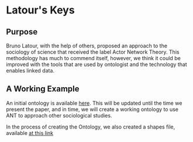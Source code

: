 # Latour's Keys

## Purpose

Bruno Latour, with the help of others, proposed an approach to the sociology of
science that received the label Actor Network Theory. This methodology has much
to commend itself, however, we think it could be improved with the tools that
are used by ontologist and the technology that enables linked data.

## A Working Example

An initial ontology is available
[here](https://e2dubba.github.io/latours-keys/ontology/v1). This will be
updated until the time we present the paper, and in time, we will create a
working ontology to use ANT to approach other sociological studies.

In the process of creating the Ontology, we also created a shapes file,
available [at this link](https://e2dubba.github.io/latours-keys/shapes/latours-keys.shapes.html)

